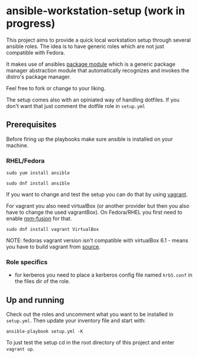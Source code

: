 # ansible-workstation-setup (work in progress)

This project aims to provide a quick local workstation setup through several ansible roles.
The idea is to have generic roles which are not just compatible with Fedora.

It makes use of ansibles [package module](https://docs.ansible.com/ansible/latest/modules/package_module.html) which is a generic package manager abstraction module that automatically recognizes and invokes the distro's package manager.

Feel free to fork or change to your liking.

The setup comes also with an opiniated way of handling dotfiles.
If you don't want that just comment the dotfile role in `setup.yml`

## Prerequisites

Before firing up the playbooks make sure ansible is installed on your machine.

### RHEL/Fedora

`sudo yum install ansible`

`sudo dnf install ansible`

If you want to change and test the setup you can do that by using [vagrant](https://www.vagrantup.com/downloads.html).

For vagrant you also need virtualBox (or another provider but then you also have to change the used vagrantBox). On Fedora/RHEL you first need to enable [rpm-fusion](https://rpmfusion.org/) for that.

`sudo dnf install vagrant VirtualBox`

NOTE: fedoras vagrant version isn't compatible with virtualBox 6.1 - means you have to build vagrant from [source](https://github.com/hashicorp/vagrant).

### Role specifics

-  for kerberos you need to place a kerberos config file named `krb5.conf` in the files dir of the role.

## Up and running

Check out the roles and uncomment what you want to be installed in `setup.yml`. Then update your inventory file and start with:

`ansible-playbook setup.yml -K`

To just test the setup cd in the root directory of this project and enter `vagrant up`.
